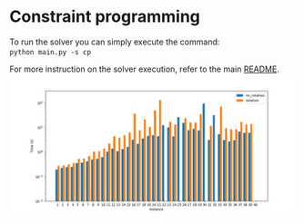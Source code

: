 # Constraint programming
To run the solver you can simply execute the command:<br>
<code>python main.py -s cp</code>

For more instruction on the solver execution, refer to the main [README](../README.md).
![Results](./out/times_plot.png)
